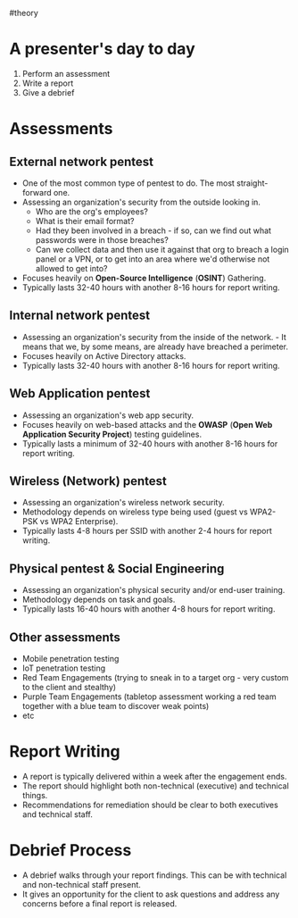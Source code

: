 #theory 
# A presenter's day to day
1. Perform an assessment
2. Write a report
3. Give a debrief

# Assessments
## External network pentest
- One of the most common type of pentest to do. The most straight-forward one.
- Assessing an organization's security from the outside looking in.
	- Who are the org's employees?
	- What is their email format?
	- Had they been involved in a breach - if so, can we find out what passwords were in those breaches?
	- Can we collect data and then use it against that org to breach a login panel or a VPN, or to get into an area where we'd otherwise not allowed to get into?
- Focuses heavily on **Open-Source Intelligence** (**OSINT**) Gathering.
- Typically lasts 32-40 hours with another 8-16 hours for report writing.

## Internal network pentest
- Assessing an organization's security from the inside of the network. - It means that we, by some means, are already have breached a perimeter.
- Focuses heavily on Active Directory attacks.
- Typically lasts 32-40 hours with another 8-16 hours for report writing.

## Web Application pentest
- Assessing an organization's web app security.
- Focuses heavily on web-based attacks and the **OWASP** (**Open Web Application Security Project**) testing guidelines.
- Typically lasts a minimum of 32-40 hours with another 8-16 hours for report writing.

## Wireless (Network) pentest
- Assessing an organization's wireless network security.
- Methodology depends on wireless type being used (guest vs WPA2-PSK vs WPA2 Enterprise).
- Typically lasts 4-8 hours per SSID with another 2-4 hours for report writing.

## Physical pentest & Social Engineering
- Assessing an organization's physical security and/or end-user training.
- Methodology depends on task and goals.
- Typically lasts 16-40 hours with another 4-8 hours for report writing.

## Other assessments
- Mobile penetration testing
- IoT penetration testing
- Red Team Engagements (trying to sneak in to a target org - very custom to the client and stealthy)
- Purple Team Engagements (tabletop assessment working a red team together with a blue team to discover weak points)
- etc


# Report Writing
- A report is typically delivered within a week after the engagement ends.
- The report should highlight both non-technical (executive) and technical things.
- Recommendations for remediation should be clear to both executives and technical staff.


# Debrief Process
- A debrief walks through your report findings. This can be with technical and non-technical staff present.
- It gives an opportunity for the client to ask questions and address any concerns before a final report is released.

